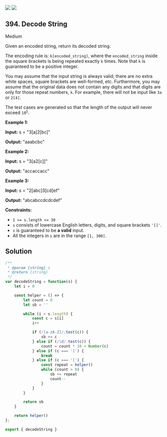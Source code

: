 [![](https://img.shields.io/github/stars/javadev/LeetCode-in-All?label=Stars&style=flat-square)](https://github.com/javadev/LeetCode-in-All)
[![](https://img.shields.io/github/forks/javadev/LeetCode-in-All?label=Fork%20me%20on%20GitHub%20&style=flat-square)](https://github.com/javadev/LeetCode-in-All/fork)

## 394\. Decode String

Medium

Given an encoded string, return its decoded string.

The encoding rule is: `k[encoded_string]`, where the `encoded_string` inside the square brackets is being repeated exactly `k` times. Note that `k` is guaranteed to be a positive integer.

You may assume that the input string is always valid; there are no extra white spaces, square brackets are well-formed, etc. Furthermore, you may assume that the original data does not contain any digits and that digits are only for those repeat numbers, `k`. For example, there will not be input like `3a` or `2[4]`.

The test cases are generated so that the length of the output will never exceed <code>10<sup>5</sup></code>.

**Example 1:**

**Input:** s = "3[a]2[bc]"

**Output:** "aaabcbc"

**Example 2:**

**Input:** s = "3[a2[c]]"

**Output:** "accaccacc"

**Example 3:**

**Input:** s = "2[abc]3[cd]ef"

**Output:** "abcabccdcdcdef"

**Constraints:**

*   `1 <= s.length <= 30`
*   `s` consists of lowercase English letters, digits, and square brackets `'[]'`.
*   `s` is guaranteed to be **a valid** input.
*   All the integers in `s` are in the range `[1, 300]`.

## Solution

```javascript
/**
 * @param {string} s
 * @return {string}
 */
var decodeString = function(s) {
    let i = 0

    const helper = () => {
        let count = 0
        let sb = ''

        while (i < s.length) {
            const c = s[i]
            i++

            if (/[a-zA-Z]/.test(c)) {
                sb += c
            } else if (/\d/.test(c)) {
                count = count * 10 + Number(c)
            } else if (c === ']') {
                break
            } else if (c === '[') {
                const repeat = helper()
                while (count > 0) {
                    sb += repeat
                    count--
                }
            }
        }

        return sb
    }

    return helper()
};

export { decodeString }
```